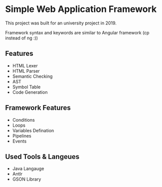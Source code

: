 # Simple Web Application Framework

This project was built for an university project in 2019.

Framework syntax and keywords are similar to Angular framework (cp instead of ng :))

## Features

- HTML Lexer
- HTML Parser
- Semantic Checking
- AST
- Symbol Table
- Code Generation

## Framework Features

- Conditions
- Loops
- Variables Defination
- Pipelines
- Events

## Used Tools & Langeues

- Java Langauge
- Antlr
- GSON Library